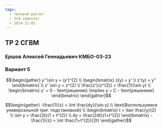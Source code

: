 ```yaml
---
tags:
  - типовой-расчет
  - 2nd-semester
  - 2024-11-03
---
```


## ТР 2 СГВМ

### Ершов Алексей Геннадьевич КМБО-03-23

### Вариант 5

$$\begin{gather}
y''\sin y = (y')^{2} \\
\begin{bmatrix}
z(y) = y' \\
z'(y) = y''
\end{bmatrix} \\
z' \sin y = z^{2} \\
\frac{z'}{z^{2}} = \frac{1}{\sin y} \\
\begin{bmatrix}
y' = 0 - \text{решение} \implies y = C - \text{решенеие}
\end{bmatrix}
\end{gather}$$

$$\begin{gather}
-\frac{1}{z} = \int \frac{dy}{\sin y} \\
\text{Воспользуемся универсальной триг. подстановкой} \\
\begin{bmatrix}
t = \tan \frac{y}{2} \\
\sin y = \frac{2t}{1 + t^{2}} \\
dy = \frac{2dt}{1+t^{2}}
\end{bmatrix}
-\frac{1}{z} = \int \frac{1+t^{2}}{2t}
\end{gather}$$
